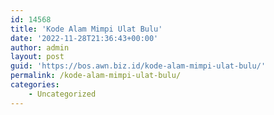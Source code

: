 ```yaml
---
id: 14568
title: 'Kode Alam Mimpi Ulat Bulu'
date: '2022-11-28T21:36:43+00:00'
author: admin
layout: post
guid: 'https://bos.awn.biz.id/kode-alam-mimpi-ulat-bulu/'
permalink: /kode-alam-mimpi-ulat-bulu/
categories:
    - Uncategorized
---
```


